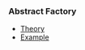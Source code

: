 ### Abstract Factory
* [Theory](https://refactoring.guru/ru/design-patterns/adapter)
* [Example](https://refactoring.guru/ru/design-patterns/adapter/java/example)